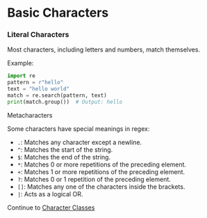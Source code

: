 # Basic Characters

### Literal Characters
Most characters, including letters and numbers, match themselves.

Example:
```python
import re
pattern = r"hello"
text = "hello world"
match = re.search(pattern, text)
print(match.group())  # Output: hello
```
Metacharacters

Some characters have special meanings in regex:

- `.`: Matches any character except a newline.
- `^`: Matches the start of the string.
- `$`: Matches the end of the string.
- `*`: Matches 0 or more repetitions of the preceding element.
- `+`: Matches 1 or more repetitions of the preceding element.
- `?`: Matches 0 or 1 repetition of the preceding element.
- `[]`: Matches any one of the characters inside the brackets.
- `|`: Acts as a logical OR.

Continue to [Character Classes](./Character_Classes.md)